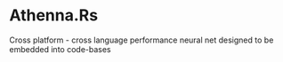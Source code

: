 # Athenna.Rs
Cross platform - cross language performance neural net designed to be embedded into code-bases
